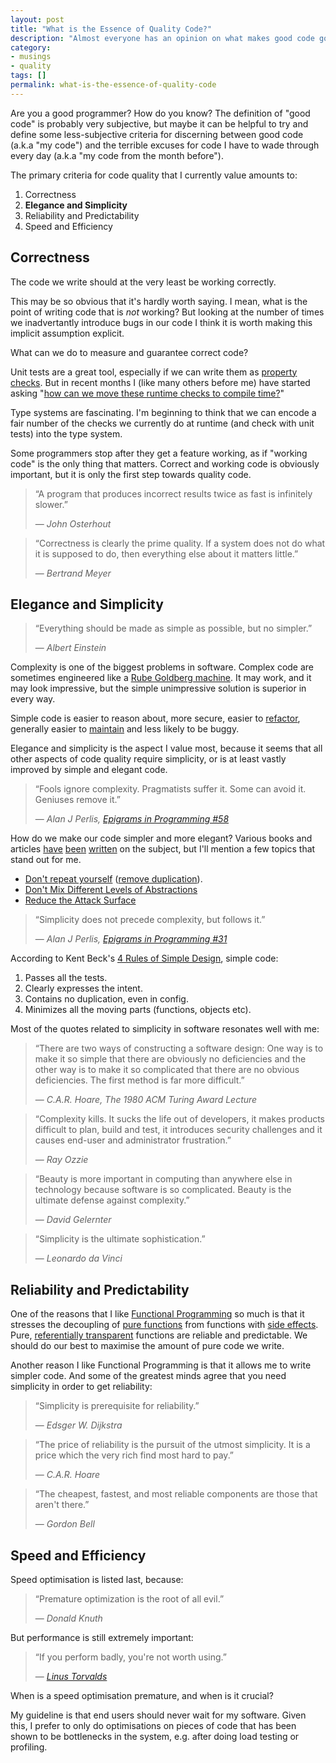 ```yaml
---
layout: post
title: "What is the Essence of Quality Code?"
description: "Almost everyone has an opinion on what makes good code good. Here are some of mine."
category:
- musings
- quality
tags: []
permalink: what-is-the-essence-of-quality-code
---
```


Are you a good programmer? How do you know?
The definition of "good code" is probably very subjective, but maybe it can be helpful to try and define some
  less-subjective criteria for discerning between good code (a.k.a "my code") and the terrible excuses for code
  I have to wade through every day (a.k.a "my code from the month before").

The primary criteria for code quality that I currently value amounts to:

  1. Correctness
  1. __Elegance and Simplicity__
  1. Reliability and Predictability
  1. Speed and Efficiency

## Correctness

The code we write should at the very least be working correctly.

This may be so obvious that it's hardly worth saying. I mean, what is the point of writing code
that is _not_ working? But looking at the number of times we inadvertantly introduce bugs in our
code I think it is worth making this implicit assumption explicit.

What can we do to measure and guarantee correct code?

Unit tests are a great tool, especially if we can write them as
[property checks](https://en.wikipedia.org/wiki/QuickCheck).
But in recent months I (like many others before me) have started asking
"[how can we move these runtime checks to compile time?](https://twitter.com/BendotK/status/505419912857518080)"

Type systems are fascinating.
I'm beginning to think that we can encode a fair number of the checks we
currently do at runtime (and check with unit tests) into the type system.

Some programmers stop after they get a feature working, as if "working code" is the only thing that matters.
Correct and working code is obviously important, but it is only the first step towards quality code.

> &ldquo;A program that produces incorrect results twice as fast is infinitely slower.&rdquo;
>
> &mdash; <cite>John Osterhout</cite>

> &ldquo;Correctness is clearly the prime quality. If a system does not do what it is supposed to do, then everything else about it matters little.&rdquo;
>
> &mdash; <cite>Bertrand Meyer</cite>

## Elegance and Simplicity

> &ldquo;Everything should be made as simple as possible, but no simpler.&rdquo;
>
> &mdash; <cite>Albert Einstein</cite>

Complexity is one of the biggest problems in software.
Complex code are sometimes engineered like a
[Rube Goldberg machine](https://en.wikipedia.org/wiki/Rube_Goldberg_machine).
It may work, and it may look impressive, but the simple unimpressive solution is superior in every way.

Simple code is easier to reason about, more secure, easier to
[refactor](https://en.wikipedia.org/wiki/Code_refactoring),
generally easier to [maintain](https://en.wikipedia.org/wiki/Maintainability)
and less likely to be buggy.

Elegance and simplicity is the aspect I value most,
because it seems that all other aspects of code quality require simplicity,
or is at least vastly improved by simple and elegant code.

> &ldquo;Fools ignore complexity. Pragmatists suffer it. Some can avoid it. Geniuses remove it.&rdquo;
>
> &mdash; <cite>Alan J Perlis, [Epigrams in Programming #58][epigrams]</cite>

How do we make our code simpler and more elegant?
Various books and articles
[have](http://shop.oreilly.com/product/9780596510046.do)
[been](http://www.amazon.com/Refactoring-Improving-Design-Existing-Code/dp/0201485672)
[written](http://www.amazon.com/Clean-Code-Handbook-Software-Craftsmanship/dp/0132350882)
on the subject, but I'll mention a few topics that stand out for me.

 * [Don't repeat yourself](https://en.wikipedia.org/wiki/Don%27t_repeat_yourself) ([remove duplication](https://en.wikipedia.org/wiki/Duplicate_code)).
 * [Don't Mix Different Levels of Abstractions](http://www.principles-wiki.net/principles:single_level_of_abstraction)
 * [Reduce the Attack Surface](https://en.wikipedia.org/wiki/Attack_surface)

> &ldquo;Simplicity does not precede complexity, but follows it.&rdquo;
>
> &mdash; <cite>Alan J Perlis, [Epigrams in Programming #31][epigrams]</cite>

According to Kent Beck's [4 Rules of Simple Design](http://c2.com/cgi/wiki?XpSimplicityRules), simple code:

  1. Passes all the tests.
  2. Clearly expresses the intent.
  3. Contains no duplication, even in config.
  4. Minimizes all the moving parts (functions, objects etc).

Most of the quotes related to simplicity in software resonates well with me:

> &ldquo;There are two ways of constructing a software design:
> One way is to make it so simple that there are obviously no deficiencies and the other way is to make it so complicated that there are no obvious deficiencies.
> The first method is far more difficult.&rdquo;
>
> &mdash; <cite>C.A.R. Hoare, The 1980 ACM Turing Award Lecture</cite>

> &ldquo;Complexity kills. It sucks the life out of developers, it makes products difficult to plan, build and test, it introduces security challenges and it causes end-user and administrator frustration.&rdquo;
>
> &mdash; <cite>Ray Ozzie</cite>

> &ldquo;Beauty is more important in computing than anywhere else in technology because software is so complicated. Beauty is the ultimate defense against complexity.&rdquo;
>
> &mdash; <cite>David Gelernter</cite>

> &ldquo;Simplicity is the ultimate sophistication.&rdquo;
>
> &mdash; <cite>Leonardo da Vinci</cite>

## Reliability and Predictability

One of the reasons that I like [Functional Programming][fpintro] so much is that it stresses the decoupling of
[pure functions](https://en.wikipedia.org/wiki/Pure_function) from functions with
[side effects](https://en.wikipedia.org/wiki/Side_effect_%28computer_science%29).
Pure, [referentially transparent](https://en.wikipedia.org/wiki/Referential_transparency_%28computer_science%29)
functions are reliable and predictable. We should do our best to maximise the amount of pure code we write.

Another reason I like Functional Programming is that it allows me to write simpler code.
And some of the greatest minds agree that you need simplicity in order to get reliability:

> &ldquo;Simplicity is prerequisite for reliability.&rdquo;
>
> &mdash; <cite>Edsger W. Dijkstra</cite>

> &ldquo;The price of reliability is the pursuit of the utmost simplicity. It is a price which the very rich find most hard to pay.&rdquo;
>
> &mdash; <cite>C.A.R. Hoare</cite>

> &ldquo;The cheapest, fastest, and most reliable components are those that aren't there.&rdquo;
>
> &mdash; <cite>Gordon Bell</cite>

## Speed and Efficiency

Speed optimisation is listed last, because:

> &ldquo;Premature optimization is the root of all evil.&rdquo;
>
> &mdash; <cite>Donald Knuth</cite>

But performance is still extremely important:

> &ldquo;If you perform badly, you're not worth using.&rdquo;
>
> &mdash; <cite>[Linus Torvalds](https://youtu.be/4XpnKHJAok8?t=661)</cite>

When is a speed optimisation premature, and when is it crucial?

My guideline is that end users should never wait for my software.
Given this, I prefer to only do optimisations on pieces of code
that has been shown to be bottlenecks in the system,
e.g. after doing load testing or profiling.

[fpintro]: http://www.slideshare.net/AndreasPauley/an-introduction-to-functional-programming-at-the-jozi-java-user-group
[epigrams]: http://www.cs.yale.edu/homes/perlis-alan/quotes.html
